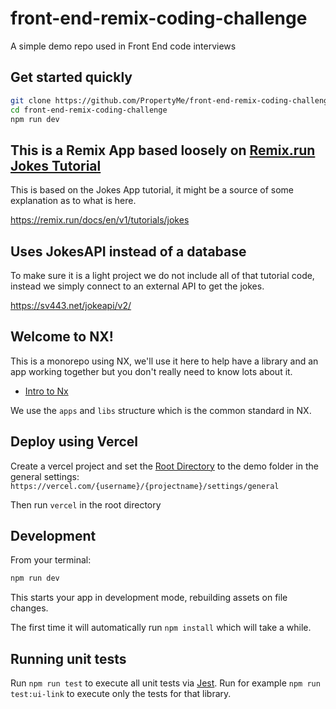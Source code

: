 # front-end-remix-coding-challenge

A simple demo repo used in Front End code interviews

## Get started quickly

```sh
git clone https://github.com/PropertyMe/front-end-remix-coding-challenge.git
cd front-end-remix-coding-challenge
npm run dev
```

## This is a Remix App based loosely on [Remix.run Jokes Tutorial](https://remix.run/docs/en/v1/tutorials/jokes)

This is based on the Jokes App tutorial, it might be a source of some explanation as to what is here.

https://remix.run/docs/en/v1/tutorials/jokes

## Uses JokesAPI instead of a database

To make sure it is a light project we do not include all of that tutorial code, instead we simply connect to an external API to get the jokes.

https://sv443.net/jokeapi/v2/

## Welcome to NX!

This is a monorepo using NX, we'll use it here to help have a library and an app working together but you don't really need to know lots about it.

- [Intro to Nx](https://nx.dev/getting-started/intro)

We use the `apps` and `libs` structure which is the common standard in NX.

## Deploy using Vercel

Create a vercel project and set the [Root Directory](https://vercel.com/docs/concepts/deployments/configure-a-build?query=root%20directory#root-directory) to the demo folder
in the general settings: `https://vercel.com/{username}/{projectname}/settings/general`

Then run `vercel` in the root directory

## Development

From your terminal:

```sh
npm run dev
```

This starts your app in development mode, rebuilding assets on file changes.

The first time it will automatically run `npm install` which will take a while.

## Running unit tests

Run `npm run test` to execute all unit tests via [Jest](https://jestjs.io).
Run for example `npm run test:ui-link` to execute only the tests for that library.
